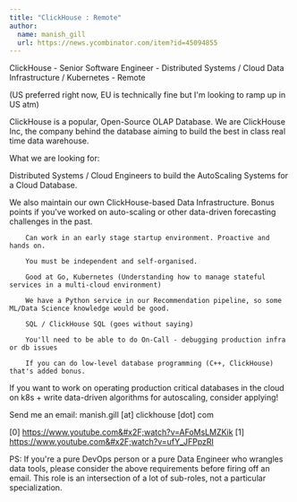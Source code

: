 ```yaml
---
title: "ClickHouse : Remote"
author:
  name: manish_gill
  url: https://news.ycombinator.com/item?id=45094855
---
```

ClickHouse - Senior Software Engineer - Distributed Systems &#x2F; Cloud Data Infrastructure &#x2F; Kubernetes - Remote

(US preferred right now, EU is technically fine but I&#x27;m looking to ramp up in US atm)

ClickHouse is a popular, Open-Source OLAP Database. We are ClickHouse Inc, the company behind the database aiming to build the best in class real time data warehouse.

What we are looking for:

Distributed Systems &#x2F; Cloud Engineers to build the AutoScaling Systems for a Cloud Database.

We also maintain our own ClickHouse-based Data Infrastructure. Bonus points if you&#x27;ve worked on auto-scaling or other data-driven forecasting challenges in the past.

<pre><code>    Can work in an early stage startup environment. Proactive and hands on.

    You must be independent and self-organised.

    Good at Go, Kubernetes (Understanding how to manage stateful services in a multi-cloud environment)

    We have a Python service in our Recommendation pipeline, so some ML&#x2F;Data Science knowledge would be good.

    SQL &#x2F; ClickHouse SQL (goes without saying)

    You&#x27;ll need to be able to do On-Call - debugging production infra or db issues

    If you can do low-level database programming (C++, ClickHouse) that&#x27;s added bonus.
</code></pre>
If you want to work on operating production critical databases in the cloud on k8s + write data-driven algorithms for autoscaling, consider applying!

Send me an email: manish.gill [at] clickhouse [dot] com

[0] <a href="https:&#x2F;&#x2F;www.youtube.com&#x2F;watch?v=AFoMsLMZKik" rel="nofollow">https:&#x2F;&#x2F;www.youtube.com&#x2F;watch?v=AFoMsLMZKik</a>
[1] <a href="https:&#x2F;&#x2F;www.youtube.com&#x2F;watch?v=ufY_JFPpzRI" rel="nofollow">https:&#x2F;&#x2F;www.youtube.com&#x2F;watch?v=ufY_JFPpzRI</a>

PS: If you&#x27;re a pure DevOps person or a pure Data Engineer who wrangles data tools, please consider the above requirements before firing off an email. This role is an intersection of a lot of sub-roles, not a particular specialization.
<JobApplication />
